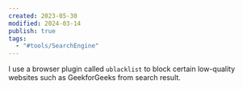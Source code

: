 ```yaml
---
created: 2023-05-30
modified: 2024-03-14
publish: true
tags:
  - "#tools/SearchEngine"
---
```

I use a browser plugin called `ublacklist` to block certain low-quality websites such as GeekforGeeks from search result.